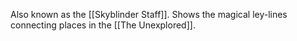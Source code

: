 Also known as the [[Skyblinder Staff]]. Shows the magical ley-lines connecting places in the [[The Unexplored]]. 